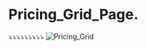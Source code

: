 # Pricing_Grid_Page.</br>
⤵⤵⤵⤵⤵⤵⤵⤵⤵
![Pricing_Grid](https://user-images.githubusercontent.com/60979495/187350252-a4b7a286-0dd2-4964-a551-1a56c740778b.png)
